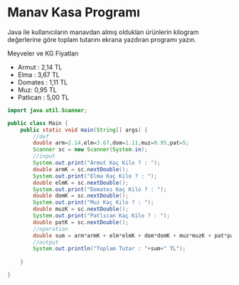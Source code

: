 # Manav Kasa Programı
Java ile kullanıcıların manavdan almış oldukları ürünlerin kilogram değerlerine göre toplam tutarını ekrana yazdıran programı yazın.

Meyveler ve KG Fiyatları

* Armut : 2,14 TL
* Elma : 3,67 TL
* Domates : 1,11 TL
* Muz: 0,95 TL
* Patlıcan : 5,00 TL
```java
import java.util.Scanner;

public class Main {
    public static void main(String[] args) {
        //def
        double arm=2.14,elm=3.67,dom=1.11,muz=0.95,pat=5;
        Scanner sc = new Scanner(System.in);
        //input
        System.out.print("Armut Kaç Kilo ? : ");
        double armK = sc.nextDouble();
        System.out.print("Elma Kaç Kilo ? : ");
        double elmK = sc.nextDouble();
        System.out.print("Domates Kaç Kilo ? : ");
        double domK = sc.nextDouble();
        System.out.print("Muz Kaç Kilo ? : ");
        double muzK = sc.nextDouble();
        System.out.print("Patlıcan Kaç Kilo ? : ");
        double patK = sc.nextDouble();
        //operation
        double sum = arm*armK + elm*elmK + dom*domK + muz*muzK + pat*patK;
        //output
        System.out.println("Toplam Tutar : "+sum+" TL");
        
    }

}
```